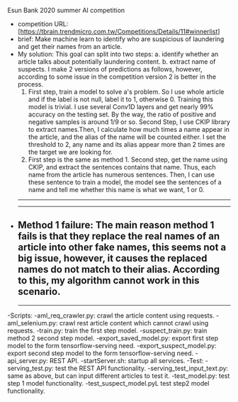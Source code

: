 Esun Bank 2020 summer AI competition
- competition URL:
    [https://tbrain.trendmicro.com.tw/Competitions/Details/11#winnerlist]
- brief:
    Make machine learn to identify who are suspicious of laundering and get
    their names from an article.
- My solution:
    This goal can split into two steps:
        a. identify whether an article talks about potentially laundering
           content.
        b. extract name of suspects.
    I make 2 versions of predictions as follows, however, according to some 
    issue in the competition version 2 is better in the process.
    1. First step, train a model to solve a's problem. So I use whole article
       and if the label is not null, label it to 1, otherwise 0. Training this
       model is trivial. I use several Conv1D layers and get nearly 99% accuracy
       on the testing set. By the way, the ratio of positive and negative samples
       is around 1/9 or so.
       Second Step, I use CKIP library to extract names.Then, I calculate how much
       times a name appear in the article, and the alias of the name will be counted
       either. I set the threshold to 2, any name and its alias appear more than 2
       times are the target we are looking for.
    2. First step is the same as method 1.
       Second step, get the name using CKIP, and extract the sentences contains 
       that name. Thus, each name from the article has numerous sentences. Then,
       I can use these sentence to train a model, the model see the sentences of
       a name and tell me whether this name is what we want, 1 or 0.
    -----------------------------------------------------------------------------------------
    -----------------------------------------------------------------------------------------
- Method 1 failure:
    The main reason method 1 fails is that they replace the real names of an article 
    into other fake names, this seems not a big issue, however, it causes the replaced 
    names do not match to their alias. According to this, my algorithm cannot work in 
    this scenario.
    -----------------------------------------------------------------------------------------
    -----------------------------------------------------------------------------------------
-Scripts:
    -aml_req_crawler.py: crawl the article content using requests.
    -aml_selenium.py: crawl rest article content which cannot crawl using requests.
    -train.py: train the first step model.
    -suspect_train.py: train method 2 second step model.
    -export_saved_model.py: export first step model to the form tensorflow-serving need.
    -export_suspect_model.py: export second step model to the form tensorflow-serving need.
    -api_server.py: REST API.
    -startServer.sh: startup all services.
-Test:
    -serving_test.py: test the REST API functionality.
    -serving_test_input_text.py: same as above, but can input different articles
                                 to test it.
    -test_model.py: test step 1 model functionality.
    -test_suspect_model.pyL test step2 model functionality.
